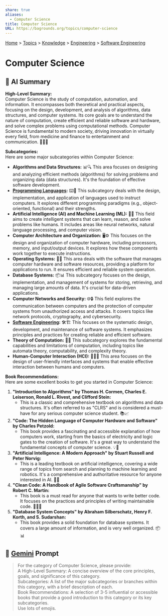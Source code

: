 ```yaml
---
share: true
aliases:
  - Computer Science
title: Computer Science
URL: https://bagrounds.org/topics/computer-science
---
```

[Home](../index.md) > [Topics](./index.md) > [Knowledge](./a-hierarchical-view-of-human-knowledge.md) > [Engineering](./engineering.md) > [Software Engineering](./software-engineering.md)  
# Computer Science  
## 🤖 AI Summary  
**High-Level Summary:**  
Computer Science is the study of computation, automation, and information. It encompasses both theoretical and practical aspects, focusing on the design, development, and analysis of algorithms, data structures, and computer systems. Its core goals are to understand the nature of computation, create efficient and reliable software and hardware, and solve complex problems using computational methods. Computer Science is fundamental to modern society, driving innovation in virtually every field, from medicine and finance to entertainment and communication. 🚀🌐💡  
  
**Subcategories:**  
Here are some major subcategories within Computer Science:  
  
* **Algorithms and Data Structures:** 📊🔍 This area focuses on designing and analyzing efficient methods (algorithms) for solving problems and organizing data (data structures). It's the foundation of effective software development.  
* **[Programming Languages](./programming-languages.md):** ⌨️🐍 This subcategory deals with the design, implementation, and application of languages used to instruct computers. It explores different programming paradigms (e.g., object-oriented, functional) and their strengths.  
* **Artificial Intelligence (AI) and Machine Learning (ML):** 🤖🧠 This field aims to create intelligent systems that can learn, reason, and solve problems like humans. It includes areas like neural networks, natural language processing, and computer vision.  
* **Computer Architecture and Organization:** 🖥️⚙️ This focuses on the design and organization of computer hardware, including processors, memory, and input/output devices. It explores how these components work together to execute instructions.  
* **Operating Systems:** 🚦💾 This area deals with the software that manages computer hardware and software resources, providing a platform for applications to run. It ensures efficient and reliable system operation.  
* **Database Systems:** 📦📊 This subcategory focuses on the design, implementation, and management of systems for storing, retrieving, and managing large amounts of data. It's crucial for data-driven applications.  
* **Computer Networks and Security:** 🌐🔒 This field explores the communication between computers and the protection of computer systems from unauthorized access and attacks. It covers topics like network protocols, cryptography, and cybersecurity.  
* **[Software Engineering](./software-engineering.md):** 🛠️🏗️ This focuses on the systematic design, development, and maintenance of software systems. It emphasizes principles and practices for creating reliable and efficient software.  
* **Theory of Computation:** 📝💡 This subcategory explores the fundamental capabilities and limitations of computation, including topics like automata theory, computability, and complexity theory.  
* **Human-Computer Interaction (HCI):** 🧑‍💻🤝 This area focuses on the design of user-friendly interfaces and systems that enable effective interaction between humans and computers.  
  
**Book Recommendations:**  
Here are some excellent books to get you started in Computer Science:  
  
1.  **"Introduction to Algorithms" by Thomas H. Cormen, Charles E. Leiserson, Ronald L. Rivest, and Clifford Stein:**  
    * This is a classic and comprehensive textbook on algorithms and data structures. It's often referred to as "CLRS" and is considered a must-have for any serious computer science student. 📚📈  
2.  **"Code: The Hidden Language of Computer Hardware and Software" by Charles Petzold:**  
    * This book provides a fascinating and accessible explanation of how computers work, starting from the basics of electricity and logic gates to the creation of software. It's a great way to understand the fundamental concepts of computer science. 💡🔌  
3.  **"Artificial Intelligence: A Modern Approach" by Stuart Russell and Peter Norvig:**  
    * This is a leading textbook on artificial intelligence, covering a wide range of topics from search and planning to machine learning and robotics. It's a comprehensive and authoritative resource for anyone interested in AI. 🤖🧠  
4.  **"Clean Code: A Handbook of Agile Software Craftsmanship" by Robert C. Martin:**  
    * This book is a must read for anyone that wants to write better code. It focuses on the practices and principles of writing maintainable code. 🧑‍💻✨  
5.  **"Database System Concepts" by Abraham Silberschatz, Henry F. Korth, and S. Sudarshan:**  
    * This book provides a solid foundation for database systems. It covers a large amount of information, and is very well organized. 📦📊  
  
## 💬 [Gemini](https://gemini.google.com/app) Prompt  
> For the category of Computer Science, please provide:  
A High-Level Summary: A concise overview of the core principles, goals, and significance of this category.  
Subcategories: A list of the major subcategories or branches within this category, with a brief description of each.  
Book Recommendations: A selection of 3-5 influential or accessible books that provide a good introduction to this category or its key subcategories.  
Use lots of emojis.